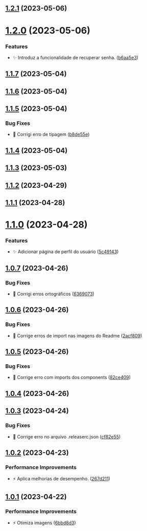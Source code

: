 ## [1.2.1](https://github.com/Thalles-HsA/Inventory-Frontend/compare/v1.2.0...v1.2.1) (2023-05-06)

# [1.2.0](https://github.com/Thalles-HsA/Inventory-Frontend/compare/v1.1.7...v1.2.0) (2023-05-06)


### Features

* :sparkles: Introduz a funcionalidade de recuperar senha. ([b6aa5e3](https://github.com/Thalles-HsA/Inventory-Frontend/commit/b6aa5e36e9e2a2abdc84aae49c940de33bc06790))

## [1.1.7](https://github.com/Thalles-HsA/Inventory-Frontend/compare/v1.1.6...v1.1.7) (2023-05-04)

## [1.1.6](https://github.com/Thalles-HsA/Inventory-Frontend/compare/v1.1.5...v1.1.6) (2023-05-04)

## [1.1.5](https://github.com/Thalles-HsA/Inventory-Frontend/compare/v1.1.4...v1.1.5) (2023-05-04)


### Bug Fixes

* :bug: Corrigi erro de tipagem ([b8de55e](https://github.com/Thalles-HsA/Inventory-Frontend/commit/b8de55e4d2bb4cc7fa9a206a949353ddff25c266))

## [1.1.4](https://github.com/Thalles-HsA/Inventory-Frontend/compare/v1.1.3...v1.1.4) (2023-05-04)

## [1.1.3](https://github.com/Thalles-HsA/Inventory-Frontend/compare/v1.1.2...v1.1.3) (2023-05-03)

## [1.1.2](https://github.com/Thalles-HsA/Inventory-Frontend/compare/v1.1.1...v1.1.2) (2023-04-29)

## [1.1.1](https://github.com/Thalles-HsA/Inventory-Frontend/compare/v1.1.0...v1.1.1) (2023-04-28)

# [1.1.0](https://github.com/Thalles-HsA/Inventory-Frontend/compare/v1.0.7...v1.1.0) (2023-04-28)


### Features

* :sparkles: Adicionar página de perfil do usuário ([5c49143](https://github.com/Thalles-HsA/Inventory-Frontend/commit/5c49143552bb18c863046fc3de698feb9e52d69e))

## [1.0.7](https://github.com/Thalles-HsA/Inventory-Frontend/compare/v1.0.6...v1.0.7) (2023-04-26)


### Bug Fixes

* :lipstick: Corrigi erros ortográficos ([6369073](https://github.com/Thalles-HsA/Inventory-Frontend/commit/6369073cbd155f6e6a889932d7b126959ec93c63))

## [1.0.6](https://github.com/Thalles-HsA/Inventory-Frontend/compare/v1.0.5...v1.0.6) (2023-04-26)


### Bug Fixes

* :bug: Corrige erros de import nas imagens do Readme ([2acf809](https://github.com/Thalles-HsA/Inventory-Frontend/commit/2acf8097b870bc3713db19753077775aa62b4b2d))

## [1.0.5](https://github.com/Thalles-HsA/Inventory-Frontend/compare/v1.0.4...v1.0.5) (2023-04-26)


### Bug Fixes

* :bug: Corrige erro com imports dos components ([82ce409](https://github.com/Thalles-HsA/Inventory-Frontend/commit/82ce40930e6a7d39ce68b471ccac40446fe05e39))

## [1.0.4](https://github.com/Thalles-HsA/Inventory-Frontend/compare/v1.0.3...v1.0.4) (2023-04-26)

## [1.0.3](https://github.com/Thalles-HsA/Inventory-Frontend/compare/v1.0.2...v1.0.3) (2023-04-24)


### Bug Fixes

* :bug: Corrige erro no arquivo .releaserc.json ([cf82e55](https://github.com/Thalles-HsA/Inventory-Frontend/commit/cf82e55e6a9bc0b35b3be881b684ae1514ac0fcb))

## [1.0.2](https://github.com/Thalles-HsA/Inventory-Frontend/compare/v1.0.1...v1.0.2) (2023-04-23)


### Performance Improvements

* :zap: Aplica melhorias de desempenho. ([267d211](https://github.com/Thalles-HsA/Inventory-Frontend/commit/267d211d4e0f7c56e2442f4ee505d68386d73eb1))

## [1.0.1](https://github.com/Thalles-HsA/Inventory-Frontend/compare/v1.0.0...v1.0.1) (2023-04-22)


### Performance Improvements

* :zap: Otimiza imagens ([6bbd8d3](https://github.com/Thalles-HsA/Inventory-Frontend/commit/6bbd8d33a2add44fb7fd70d289f4a729fb15030f))
